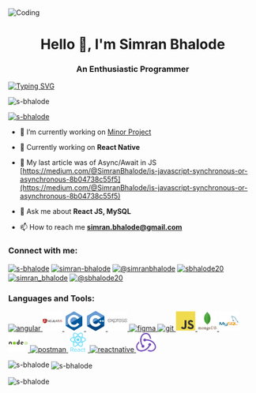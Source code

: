 
<img align="center" alt="Coding" width="1000" height="500" src="https://img1.goodfon.com/original/1920x1080/6/21/anime-devochka-windows.jpg" >

<h1 align="center">Hello 👋, I'm Simran Bhalode</h1>
<h3 align="center">An Enthusiastic Programmer</h3>
<a href="https://git.io/typing-svg"><img src="https://readme-typing-svg.demolab.com?font=Fira+Code&pause=1000&color=06C611&background=C159FF05&center=true&vCenter=true&multiline=true&width=1000&lines=Full+Stack+Developer+%7C%7C+Open+Source+Contributor" alt="Typing SVG" /></a>

<p align="left"> <img src="https://komarev.com/ghpvc/?username=s-bhalode&label=Profile%20views&color=0e75b6&style=flat" alt="s-bhalode" /> </p>

<p align="left"> <a href="https://github.com/ryo-ma/github-profile-trophy"><img src="https://github-profile-trophy.vercel.app/?username=s-bhalode" alt="s-bhalode" /></a> </p>

- 🔭 I’m currently working on [Minor Project](https://github.com/s-bhalode/rpc-web-client)

- 🌱 Currently working on **React Native**

- 📝 My last article was of Async/Await in JS [https://medium.com/@SimranBhalode/is-javascript-synchronous-or-asynchronous-8b04738c55f5](https://medium.com/@SimranBhalode/is-javascript-synchronous-or-asynchronous-8b04738c55f5)

- 💬 Ask me about **React JS, MySQL**

- 📫 How to reach me **simran.bhalode@gmail.com**

<h3 align="left">Connect with me:</h3>
<p align="left">
<a href="https://dev.to/s-bhalode" target="blank"><img align="center" src="https://raw.githubusercontent.com/rahuldkjain/github-profile-readme-generator/master/src/images/icons/Social/devto.svg" alt="s-bhalode" height="30" width="40" /></a>
<a href="https://linkedin.com/in/simran-bhalode" target="blank"><img align="center" src="https://raw.githubusercontent.com/rahuldkjain/github-profile-readme-generator/master/src/images/icons/Social/linked-in-alt.svg" alt="simran-bhalode" height="30" width="40" /></a>
<a href="https://medium.com/@simranbhalode" target="blank"><img align="center" src="https://raw.githubusercontent.com/rahuldkjain/github-profile-readme-generator/master/src/images/icons/Social/medium.svg" alt="@simranbhalode" height="30" width="40" /></a>
<a href="https://www.hackerrank.com/sbhalode20" target="blank"><img align="center" src="https://raw.githubusercontent.com/rahuldkjain/github-profile-readme-generator/master/src/images/icons/Social/hackerrank.svg" alt="sbhalode20" height="30" width="40" /></a>
<a href="https://www.leetcode.com/simran_bhalode" target="blank"><img align="center" src="https://raw.githubusercontent.com/rahuldkjain/github-profile-readme-generator/master/src/images/icons/Social/leet-code.svg" alt="simran_bhalode" height="30" width="40" /></a>
<a href="https://www.hackerearth.com/@sbhalode20" target="blank"><img align="center" src="https://raw.githubusercontent.com/rahuldkjain/github-profile-readme-generator/master/src/images/icons/Social/hackerearth.svg" alt="@sbhalode20" height="30" width="40" /></a>
</p>

<h3 align="left">Languages and Tools:</h3>
<p align="left"> <a href="https://angular.io" target="_blank" rel="noreferrer"> <img src="https://angular.io/assets/images/logos/angular/angular.svg" alt="angular" width="40" height="40"/> </a> <a href="https://angular.io" target="_blank" rel="noreferrer"> <img src="https://raw.githubusercontent.com/devicons/devicon/master/icons/angularjs/angularjs-original-wordmark.svg" alt="angularjs" width="40" height="40"/> </a> <a href="https://www.cprogramming.com/" target="_blank" rel="noreferrer"> <img src="https://raw.githubusercontent.com/devicons/devicon/master/icons/c/c-original.svg" alt="c" width="40" height="40"/> </a> <a href="https://www.w3schools.com/cpp/" target="_blank" rel="noreferrer"> <img src="https://raw.githubusercontent.com/devicons/devicon/master/icons/cplusplus/cplusplus-original.svg" alt="cplusplus" width="40" height="40"/> </a> <a href="https://expressjs.com" target="_blank" rel="noreferrer"> <img src="https://raw.githubusercontent.com/devicons/devicon/master/icons/express/express-original-wordmark.svg" alt="express" width="40" height="40"/> </a> <a href="https://www.figma.com/" target="_blank" rel="noreferrer"> <img src="https://www.vectorlogo.zone/logos/figma/figma-icon.svg" alt="figma" width="40" height="40"/> </a> <a href="https://git-scm.com/" target="_blank" rel="noreferrer"> <img src="https://www.vectorlogo.zone/logos/git-scm/git-scm-icon.svg" alt="git" width="40" height="40"/> </a> <a href="https://developer.mozilla.org/en-US/docs/Web/JavaScript" target="_blank" rel="noreferrer"> <img src="https://raw.githubusercontent.com/devicons/devicon/master/icons/javascript/javascript-original.svg" alt="javascript" width="40" height="40"/> </a> <a href="https://www.mongodb.com/" target="_blank" rel="noreferrer"> <img src="https://raw.githubusercontent.com/devicons/devicon/master/icons/mongodb/mongodb-original-wordmark.svg" alt="mongodb" width="40" height="40"/> </a> <a href="https://www.mysql.com/" target="_blank" rel="noreferrer"> <img src="https://raw.githubusercontent.com/devicons/devicon/master/icons/mysql/mysql-original-wordmark.svg" alt="mysql" width="40" height="40"/> </a> <a href="https://nodejs.org" target="_blank" rel="noreferrer"> <img src="https://raw.githubusercontent.com/devicons/devicon/master/icons/nodejs/nodejs-original-wordmark.svg" alt="nodejs" width="40" height="40"/> </a> <a href="https://postman.com" target="_blank" rel="noreferrer"> <img src="https://www.vectorlogo.zone/logos/getpostman/getpostman-icon.svg" alt="postman" width="40" height="40"/> </a> <a href="https://reactjs.org/" target="_blank" rel="noreferrer"> <img src="https://raw.githubusercontent.com/devicons/devicon/master/icons/react/react-original-wordmark.svg" alt="react" width="40" height="40"/> </a> <a href="https://reactnative.dev/" target="_blank" rel="noreferrer"> <img src="https://reactnative.dev/img/header_logo.svg" alt="reactnative" width="40" height="40"/> </a> <a href="https://redux.js.org" target="_blank" rel="noreferrer"> <img src="https://raw.githubusercontent.com/devicons/devicon/master/icons/redux/redux-original.svg" alt="redux" width="40" height="40"/> </a> </p>

<p><img align="left" src="https://github-readme-stats.vercel.app/api/top-langs?username=s-bhalode&show_icons=true&locale=en&layout=compact" alt="s-bhalode" /></p>

<p>&nbsp;<img align="center" src="https://github-readme-stats.vercel.app/api?username=s-bhalode&show_icons=true&locale=en" alt="s-bhalode" /></p>

<p><img align="center" src="https://github-readme-streak-stats.herokuapp.com/?user=s-bhalode&" alt="s-bhalode" /></p>
